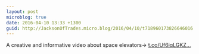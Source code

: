 ```yaml
---
layout: post
microblog: true
date: 2016-04-10 13:33 +1300
guid: http://JacksonOfTrades.micro.blog/2016/04/10/t718960173826646016.html
---
```

A creative and informative video about space elevators→ [t.co/Uf6iqLGKZ...](https://t.co/Uf6iqLGKZN)

